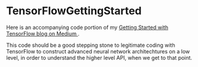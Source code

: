 # TensorFlowGettingStarted
Here is an accompanying code portion of my <a href=https://medium.com/@TimWroge/getting-started-with-tensorflow-introduction-to-neural-networks-7ba9eeefc47f>Getting Started with TensorFlow blog on Medium </a>. 

This code should be a good stepping stone to legitimate coding with TensorFlow to construct advanced neural network architechtures on a low level, in order to understand the higher level API, when we get to that point. 




